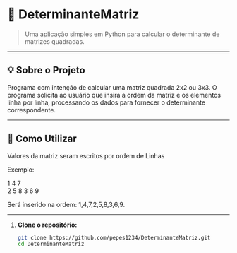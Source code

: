 # 📐 DeterminanteMatriz

> Uma aplicação simples em Python para calcular o determinante de matrizes quadradas.

---

## 💡 Sobre o Projeto

Programa com intenção de calcular uma matriz quadrada 2x2 ou 3x3. O programa solicita ao usuário que insira a ordem da matriz e os elementos linha por linha, processando os dados para fornecer o determinante correspondente.

---

## 🚀 Como Utilizar

Valores da matriz seram escritos por ordem de Linhas

Exemplo:

1 4 7  
2 5 8
3 6 9

Será inserido na ordem:
1,4,7,2,5,8,3,6,9.

---

1. **Clone o repositório:**

   ```bash
   git clone https://github.com/pepes1234/DeterminanteMatriz.git
   cd DeterminanteMatriz
